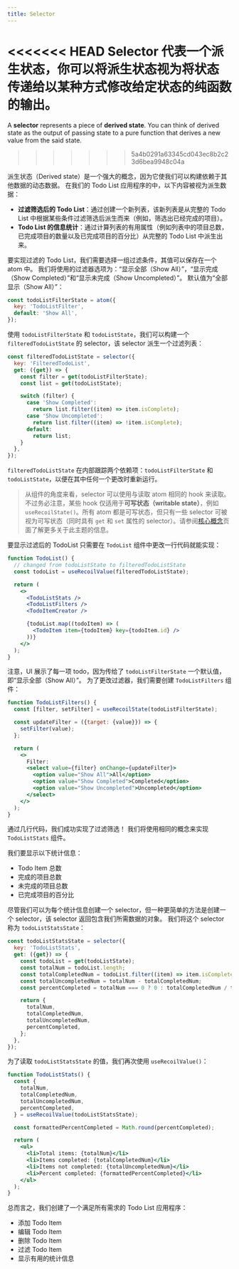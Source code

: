 ```yaml
---
title: Selector
---
```


<<<<<<< HEAD
**Selector** 代表一个**派生状态**，你可以将派生状态视为将状态传递给以某种方式修改给定状态的纯函数的输出。
=======
A **selector** represents a piece of **derived state**. You can think of derived state as the output of passing state to a pure function that derives a new value from the said state.
>>>>>>> 5a4b0291a63345cd043ec8b2c23d6bea9948c04a

派生状态（Derived state）是一个强大的概念，因为它使我们可以构建依赖于其他数据的动态数据。 在我们的 Todo List 应用程序的中，以下内容被视为派生数据：

- **过滤筛选后的 Todo List**：通过创建一个新列表，该新列表是从完整的 Todo List 中根据某些条件过滤筛选后派生而来（例如，筛选出已经完成的项目）。
- **Todo List 的信息统计**：通过计算列表的有用属性（例如列表中的项目总数，已完成项目的数量以及已完成项目的百分比）从完整的 Todo List 中派生出来。

要实现过滤的 Todo List，我们需要选择一组过滤条件，其值可以保存在一个 atom 中。 我们将使用的过滤器选项为：“显示全部（Show All）”，“显示完成（Show Completed）”和“显示未完成（Show Uncompleted）”。 默认值为“全部显示（Show All）”：

```javascript
const todoListFilterState = atom({
  key: 'TodoListFilter',
  default: 'Show All',
});
```

使用 `todoListFilterState` 和 `todoListState`，我们可以构建一个 `filteredTodoListState` 的 selector，该 selector 派生一个过滤列表：

```javascript
const filteredTodoListState = selector({
  key: 'FilteredTodoList',
  get: ({get}) => {
    const filter = get(todoListFilterState);
    const list = get(todoListState);

    switch (filter) {
      case 'Show Completed':
        return list.filter((item) => item.isComplete);
      case 'Show Uncompleted':
        return list.filter((item) => !item.isComplete);
      default:
        return list;
    }
  },
});
```

`filteredTodoListState` 在内部跟踪两个依赖项：`todoListFilterState` 和 `todoListState`，以便在其中任何一个更改时重新运行。

> 从组件的角度来看，selector 可以使用与读取 atom 相同的 hook 来读取。不过务必注意，某些 hook 仅适用于**可写状态（writable state）**，例如 `useRecoilState()`。所有 atom 都是可写状态，但只有一些 selector 可被视为可写状态（同时具有 `get` 和 `set` 属性的 selector）。请参阅[核心概念](/docs/introduction/core-concepts)页面了解更多关于此主题的信息。

要显示过滤后的 TodoList 只需要在 `TodoList` 组件中更改一行代码就能实现：

```jsx
function TodoList() {
  // changed from todoListState to filteredTodoListState
  const todoList = useRecoilValue(filteredTodoListState);

  return (
    <>
      <TodoListStats />
      <TodoListFilters />
      <TodoItemCreator />

      {todoList.map((todoItem) => (
        <TodoItem item={todoItem} key={todoItem.id} />
      ))}
    </>
  );
}
```

注意，UI 展示了每一项 todo，因为传给了 `todoListFilterState` 一个默认值，即“显示全部（Show All）”。 为了更改过滤器，我们需要创建 `TodoListFilters` 组件：

```jsx
function TodoListFilters() {
  const [filter, setFilter] = useRecoilState(todoListFilterState);

  const updateFilter = ({target: {value}}) => {
    setFilter(value);
  };

  return (
    <>
      Filter:
      <select value={filter} onChange={updateFilter}>
        <option value="Show All">All</option>
        <option value="Show Completed">Completed</option>
        <option value="Show Uncompleted">Uncompleted</option>
      </select>
    </>
  );
}
```

通过几行代码，我们成功实现了过滤筛选！ 我们将使用相同的概念来实现 `TodoListStats` 组件。

我们要显示以下统计信息：

- Todo Item 总数
- 完成的项目总数
- 未完成的项目总数
- 已完成项目的百分比

尽管我们可以为每个统计信息创建一个 selector，但一种更简单的方法是创建一个 selector，该 selector 返回包含我们所需数据的对象。 我们将这个 selector 称为 `todoListStatsState`：

```javascript
const todoListStatsState = selector({
  key: 'TodoListStats',
  get: ({get}) => {
    const todoList = get(todoListState);
    const totalNum = todoList.length;
    const totalCompletedNum = todoList.filter((item) => item.isComplete).length;
    const totalUncompletedNum = totalNum - totalCompletedNum;
    const percentCompleted = totalNum === 0 ? 0 : totalCompletedNum / totalNum * 100;

    return {
      totalNum,
      totalCompletedNum,
      totalUncompletedNum,
      percentCompleted,
    };
  },
});
```

为了读取 `todoListStatsState` 的值，我们再次使用 `useRecoilValue()`：

```jsx
function TodoListStats() {
  const {
    totalNum,
    totalCompletedNum,
    totalUncompletedNum,
    percentCompleted,
  } = useRecoilValue(todoListStatsState);

  const formattedPercentCompleted = Math.round(percentCompleted);

  return (
    <ul>
      <li>Total items: {totalNum}</li>
      <li>Items completed: {totalCompletedNum}</li>
      <li>Items not completed: {totalUncompletedNum}</li>
      <li>Percent completed: {formattedPercentCompleted}</li>
    </ul>
  );
}
```

总而言之，我们创建了一个满足所有需求的 Todo List 应用程序：

- 添加 Todo Item
- 编辑 Todo Item
- 删除 Todo Item
- 过滤 Todo Item
- 显示有用的统计信息

